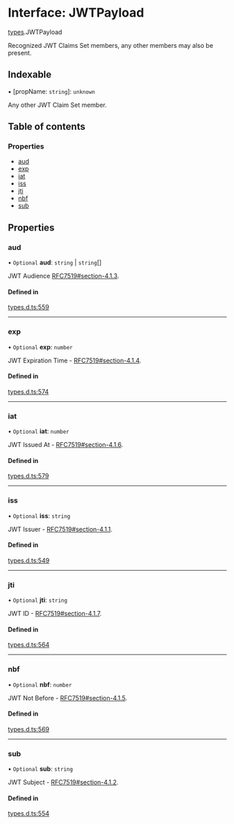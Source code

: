 # Interface: JWTPayload

[types](../modules/types.md).JWTPayload

Recognized JWT Claims Set members, any other members
may also be present.

## Indexable

▪ [propName: `string`]: `unknown`

Any other JWT Claim Set member.

## Table of contents

### Properties

- [aud](types.JWTPayload.md#aud)
- [exp](types.JWTPayload.md#exp)
- [iat](types.JWTPayload.md#iat)
- [iss](types.JWTPayload.md#iss)
- [jti](types.JWTPayload.md#jti)
- [nbf](types.JWTPayload.md#nbf)
- [sub](types.JWTPayload.md#sub)

## Properties

### aud

• `Optional` **aud**: `string` \| `string`[]

JWT Audience [RFC7519#section-4.1.3](https://tools.ietf.org/html/rfc7519#section-4.1.3).

#### Defined in

[types.d.ts:559](https://github.com/panva/jose/blob/v3.14.2/src/types.d.ts#L559)

___

### exp

• `Optional` **exp**: `number`

JWT Expiration Time - [RFC7519#section-4.1.4](https://tools.ietf.org/html/rfc7519#section-4.1.4).

#### Defined in

[types.d.ts:574](https://github.com/panva/jose/blob/v3.14.2/src/types.d.ts#L574)

___

### iat

• `Optional` **iat**: `number`

JWT Issued At - [RFC7519#section-4.1.6](https://tools.ietf.org/html/rfc7519#section-4.1.6).

#### Defined in

[types.d.ts:579](https://github.com/panva/jose/blob/v3.14.2/src/types.d.ts#L579)

___

### iss

• `Optional` **iss**: `string`

JWT Issuer - [RFC7519#section-4.1.1](https://tools.ietf.org/html/rfc7519#section-4.1.1).

#### Defined in

[types.d.ts:549](https://github.com/panva/jose/blob/v3.14.2/src/types.d.ts#L549)

___

### jti

• `Optional` **jti**: `string`

JWT ID - [RFC7519#section-4.1.7](https://tools.ietf.org/html/rfc7519#section-4.1.7).

#### Defined in

[types.d.ts:564](https://github.com/panva/jose/blob/v3.14.2/src/types.d.ts#L564)

___

### nbf

• `Optional` **nbf**: `number`

JWT Not Before - [RFC7519#section-4.1.5](https://tools.ietf.org/html/rfc7519#section-4.1.5).

#### Defined in

[types.d.ts:569](https://github.com/panva/jose/blob/v3.14.2/src/types.d.ts#L569)

___

### sub

• `Optional` **sub**: `string`

JWT Subject - [RFC7519#section-4.1.2](https://tools.ietf.org/html/rfc7519#section-4.1.2).

#### Defined in

[types.d.ts:554](https://github.com/panva/jose/blob/v3.14.2/src/types.d.ts#L554)
